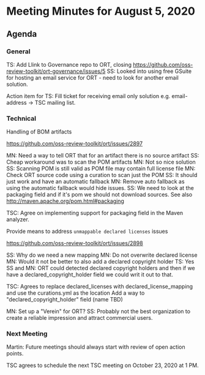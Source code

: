 # Meeting Minutes for August 5, 2020

## Agenda

### General

TS: Add Llink to Governance repo to ORT, closing https://github.com/oss-review-toolkit/ort-governance/issues/5
SS: Looked into using free GSuite for hosting an email service for ORT - need to look for another email solution.

Action item for TS: Fill ticket for receiving email only solution e.g. email-address -> TSC mailing list.

### Technical 

Handling of BOM artifacts 

https://github.com/oss-review-toolkit/ort/issues/2897

MN: Need a way to tell ORT that for an artifact there is no source artifact
SS: Cheap workaround was to scan the POM artifacts
MN: Not so nice solution
SS: Scanning POM is still valid as POM file may contain full license file
MN: Check ORT source code using a curation to scan just the POM
SS: It should just work and have an automatic fallback
MN: Remove auto fallback as using the automatic fallback would hide issues.
SS: We need to look at the packaging field and if it's pom we should not download sources. See also http://maven.apache.org/pom.html#packaging

TSC: Agree on implementing support for packaging field in the Maven analyzer.


Provide means to address `unmappable declared licenses` issues

https://github.com/oss-review-toolkit/ort/issues/2898

SS: Why do we need a new mapping
MN: Do not overwrite declared license
MN: Would it not be better to also add a declared copyright holder
TS: Yes
SS and MN: ORT could detected declared copyright holders and then if we have a declared_copyright_holder field we could writ it out to that.

TSC: Agrees to replace declared_licenses with declared_license_mapping and use the curations.yml as the location 
Add a way to "declared_copyright_holder" field (name TBD)

MN: Set up a "Verein" for ORT?
SS: Probably not the best organization to create a reliable impression and attract commercial users.

### Next Meeting

Martin: Future meetings should always start with review of open action points.

TSC agrees to schedule the next TSC meeting on October 23, 2020 at 1 PM.
